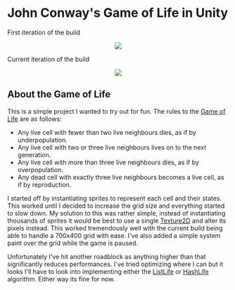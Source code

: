 # John Conway's Game of Life in Unity

First iteration of the build
<p align="center">
  <img src="https://i.imgur.com/OF7c04Q.gif">
</p>

Current iteration of the build
<p align="center">
  <img src="https://i.imgur.com/yGDZa41.gif">
</p>

## About the Game of Life
This is a simple project I wanted to try out for fun. The rules to the [Game of Life](https://en.wikipedia.org/wiki/Conway%27s_Game_of_Life) are as follows:

- Any live cell with fewer than two live neighbours dies, as if by underpopulation.
- Any live cell with two or three live neighbours lives on to the next generation.
- Any live cell with more than three live neighbours dies, as if by overpopulation.
- Any dead cell with exactly three live neighbours becomes a live cell, as if by reproduction.

I started off by instantiating sprites to represent each cell and their states. This worked until I decided to increase the grid size and everything started to slow down. My solution to this was rather simple, instead of instantiating thousands of sprites it would be best to use a single [Texture2D](https://docs.unity3d.com/ScriptReference/Texture2D.html) and alter its pixels instead. This worked tremendously well with the current build being able to handle a 700x400 grid with ease. I've also added a simple system paint over the grid while the game is paused.

Unfortunately I've hit another roadblock as anything higher than that significantly reduces performances. I've tried optimizing where I can but it looks I'll have to look into implementing either the [ListLife](http://dotat.at/prog/life/life.html) or [HashLife](https://en.wikipedia.org/wiki/Hashlife) algorithm. Either way its fine for now.
